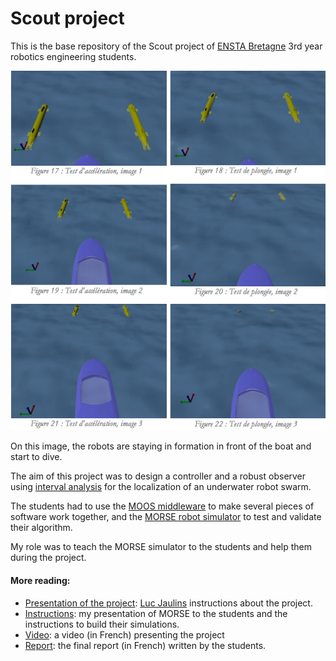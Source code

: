 # Scout project
This is the base repository of the Scout project of [ENSTA Bretagne](http://www.ensta-bretagne.fr) 3rd year robotics engineering students.

![Diving of the two robots](imgs/diving-test.png)

On this image, the robots are staying in formation in front of the boat and start to dive.

The aim of this project was to design a controller and a robust observer using [interval analysis](https://www.ensta-bretagne.fr/jaulin/intervalcourse.pdf) for the localization of an underwater robot swarm.

The students had to use the [MOOS middleware](http://www.themoos.org) to make several pieces of software work together, and the [MORSE robot simulator](https://www.openrobots.org/morse/doc/latest/morse.html) to test and validate their algorithm.

My role was to teach the MORSE simulator to the students and help them during the project.

#### More reading:
- [Presentation of the project](https://www.ensta-bretagne.fr/jaulin/mer2015_projet_start.pdf): [Luc Jaulins](https://www.ensta-bretagne.fr/jaulin/) instructions about the project.
- [Instructions](http://nicolaje.github.io/morse-scout): my presentation of MORSE to the students and the instructions to build their simulations.
- [Video](http://youtu.be/ATPabRHz0LA): a video (in French) presenting the project
- [Report](https://www.ensta-bretagne.fr/jaulin/mer2015_projet.pdf): the final report (in French) written by the students.
